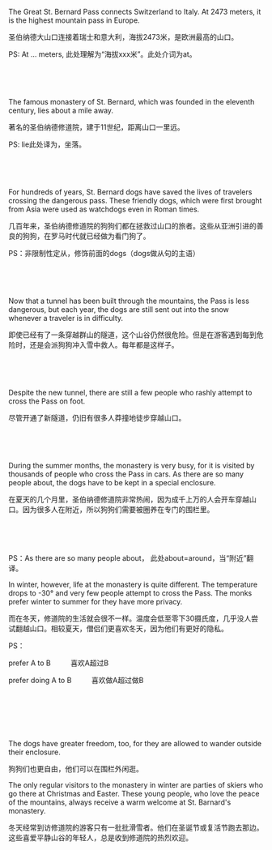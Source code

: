 The Great St. Bernard Pass connects Switzerland to Italy. At 2473 meters, it is the highest mountain pass in Europe.

圣伯纳德大山口连接着瑞士和意大利，海拔2473米，是欧洲最高的山口。

PS: At ... meters, 此处理解为“海拔xxx米”。此处介词为at。

    

    





The famous monastery of St. Bernard, which was founded in the eleventh century, lies about a mile away.

著名的圣伯纳德修道院，建于11世纪，距离山口一里远。

PS: lie此处译为，坐落。

    

    





For hundreds of years, St. Bernard dogs have saved the lives of travelers crossing the dangerous pass. These friendly dogs, which were first brought from Asia were used as watchdogs even in Roman times.

几百年来，圣伯纳德修道院的狗狗们都在拯救过山口的旅者。这些从亚洲引进的善良的狗狗，在罗马时代就已经做为看门狗了。

PS：非限制性定从，修饰前面的dogs（dogs做从句的主语）

    

    





Now that a tunnel has been built through the mountains, the Pass is less dangerous, but each year, the dogs are still sent out into the snow whenever a traveler is in difficulty.

即使已经有了一条穿越群山的隧道，这个山谷仍然很危险。但是在游客遇到每到危险时，还是会派狗狗冲入雪中救人。每年都是这样子。

    

    





Despite the new tunnel, there are still a few people who rashly attempt to cross the Pass on foot.

尽管开通了新隧道，仍旧有很多人莽撞地徒步穿越山口。

    

    



During the summer months, the monastery is very busy, for it is visited by thousands of people who cross the Pass in cars. As there are so many people about, the dogs have to be kept in a special enclosure.

在夏天的几个月里，圣伯纳德修道院非常热闹，因为成千上万的人会开车穿越山口。因为很多人在附近，所以狗狗们需要被圈养在专门的围栏里。

    

    



PS：As there are so many people about， 此处about=around，当“附近”翻译。

In winter, however, life at the monastery is quite different. The temperature drops to -30° and very few people attempt to cross the Pass. The monks prefer winter to summer for they have more privacy.

而在冬天，修道院的生活就会很不一样。温度会低至零下30摄氏度，几乎没人尝试翻越山口。相较夏天，僧侣们更喜欢冬天，因为他们有更好的隐私。

PS：

prefer A to B          喜欢A超过B

prefer doing A to B          喜欢做A超过做B

    

    

  

The dogs have greater freedom, too, for they are allowed to wander outside their enclosure.

狗狗们也更自由，他们可以在围栏外闲逛。

The only regular visitors to the monastery in winter are parties of skiers who go there at Christmas and Easter. These young people, who love the peace of the mountains, always receive a warm welcome at St. Barnard's monastery.

冬天经常到访修道院的游客只有一批批滑雪者。他们在圣诞节或复活节跑去那边。这些喜爱平静山谷的年轻人，总是收到修道院的热烈欢迎。



    

    


